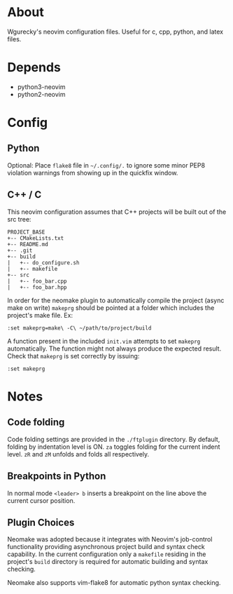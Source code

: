 About
=====

Wgurecky's neovim configuration files.  Useful for c, cpp, python, and latex files.


Depends
=======

- python3-neovim
- python2-neovim

Config
=======

Python
------

Optional:
Place `flake8` file in `~/.config/.` to ignore some minor PEP8 violation warnings from showing up in the quickfix window.

C++ / C
-------

This neovim configuration assumes that C++ projects will be built out of the src tree:

```
PROJECT_BASE
+-- CMakeLists.txt
+-- README.md
+-- .git
+-- build
|   +-- do_configure.sh
|   +-- makefile
+-- src
|   +-- foo_bar.cpp
|   +-- foo_bar.hpp
```

In order for the neomake plugin to automatically compile the project (async make on write) `makeprg` should be pointed at a folder which includes the project's make file.  Ex:

    :set makeprg=make\ -C\ ~/path/to/project/build

A function present in the included `init.vim` attempts to set `makeprg` automatically.  The function might not always produce the expected result.  Check that `makeprg` is set correctly by issuing:

    :set makeprg


Notes
=====

Code folding
------------

Code folding settings are provided in the `./ftplugin` directory.  By default, folding by indentation level is ON.  `za` toggles folding for the current indent level.  `zR` and `zM` unfolds and folds all respectively.

Breakpoints in Python
----------------------

In normal mode `<leader> b` inserts a breakpoint on the line above the current cursor position.

Plugin Choices
--------------

Neomake was adopted because it integrates with Neovim's job-control functionality providing asynchronous project build and syntax check capability.  In the current configuration only a `makefile` residing in the project's `build` directory is required for automatic building and syntax checking.

Neomake also supports vim-flake8 for automatic python syntax checking.
